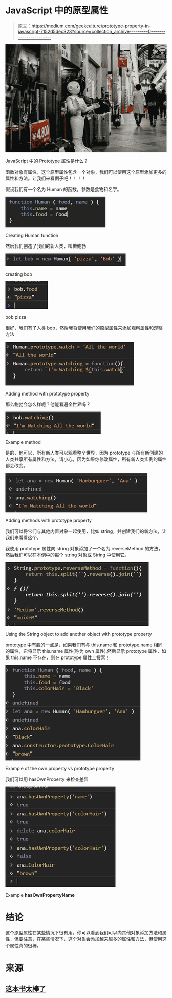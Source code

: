 # JavaScript 中的原型属性

> 原文：<https://medium.com/geekculture/prototype-property-in-javascript-7152d5dec323?source=collection_archive---------0----------------------->

![](img/29d62aced74e75aec58a3346056a1121.png)

JavaScript 中的 Prototype 属性是什么？

函数对象有属性，这个原型属性包含一个对象，我们可以使用这个原型添加更多的属性和方法。让我们来看例子吧！！！！

假设我们有一个名为 Human 的函数，参数是食物和名字。

![](img/6f799e86f3bbb255143d90dce3303872.png)

Creating Human function

然后我们创造了我们的新人类，叫做鲍勃

![](img/a55a9457f8b080a274577970c947a629.png)

creating bob

![](img/585c49982f8ee98c1eecf4f6bfbb52df.png)

bob pizza

很好，我们有了人类 bob，然后我将使用我们的原型属性来添加观察属性和观察方法

![](img/c41a005dfcd5b2d16ac3dbeba7404a5a.png)

Adding method with prototype property

那么鲍勃会怎么样呢？他能看遍全世界吗？

![](img/4085c69ba41bbc2f27b30106cb1e25df.png)

Example method

是的，他可以，所有新人类可以观看整个世界，因为 prototype 与所有新创建的人类共享所有属性和方法，请小心，因为如果你修改属性，所有新人类实例的属性都会改变。

![](img/6d14cdc4d032ccd9127e8e4a1a9f35f0.png)

Adding methods with prototype property

我们可以将它们与其他内置对象一起使用，比如 string，并创建我们的新方法，让我们来看看这个。

我使用 prototype 属性向 string 对象添加了一个名为 reverseMethod 的方法，然后我们可以在本例中的每个 string 对象或 String 中使用它。

![](img/33dcad0b1967c6d3a37c054b70ea5d2a.png)

Using the String object to add another object with prototype property

prototype 中有趣的一点是，如果我们有与 this.name 和 prototype.name 相同的属性，它将显示 this.name 属性(称为 own 属性),然后显示 prototype 属性，如果 this.name 不存在，则在 prototype 属性上搜索！

![](img/d901840d9546f0e5976b17a310ba65ab.png)

Example of the own property vs prototype property

我们可以用 hasOwnProperty 来检查差异

![](img/1cc30328f2c2bc5e79bfa233362bd159.png)

Example **hasOwnPropertyName**

# 结论

这个原型属性在某些情况下很有用，你可以看到我们可以向其他对象添加方法和属性，但要注意，在某些情况下，这个对象会添加越来越多的属性和方法，但使用这个属性真的很棒。

# 来源

## [这本书太棒了](https://www.amazon.com/Object-Oriented-JavaScript-high-quality-applications-libraries/dp/1847194141)